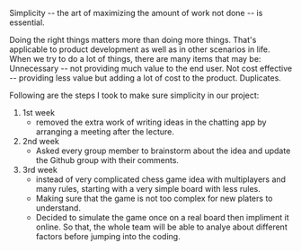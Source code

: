 
Simplicity -- the art of maximizing the amount of work not done -- is essential.

Doing the right things matters more than doing more things. That's applicable to product development as well as in other scenarios in life. When we try to do a lot of things, there are many items that may be:
Unnecessary -- not providing much value to the end user.
Not cost effective -- providing less value but adding a lot of cost to the product.
Duplicates.

Following are the steps I took to make sure simplicity in our project:
1. 1st week
   * removed the extra work of writing ideas in the chatting app by arranging a meeting after the lecture.
2. 2nd week 
   * Asked every group member to brainstorm about the idea and update the Github group with their comments.
3. 3rd week 
   * instead of very complicated chess game idea with multiplayers and many rules, starting with a very simple board with less rules.
   * Making sure that the game is not too complex for new platers to understand.
   * Decided to simulate the game once on a real board then impliment it online. So that, the whole team will be able to analye about different factors before jumping into the coding.
   
    
    
